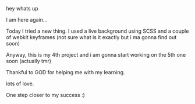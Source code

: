 hey whats up 

I am here again...

Today I tried a new thing. I used a live background using SCSS and a couple of webkit keyframes 
(not sure what is it exactly but i ma gonna find out soon)

Anyway, this is my 4th project and i am gonna start working on the 5th one soon (actually tmr) 

Thankful to GOD for helping me with my learning. 

lots of love. 


One step closer to my success :)
